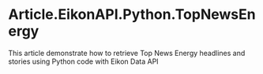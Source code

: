 # Article.EikonAPI.Python.TopNewsEnergy
This article demonstrate how to retrieve Top News Energy headlines and stories using Python code with Eikon Data API

